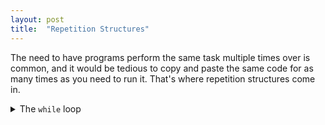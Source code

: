 ```yaml
---
layout: post
title:  "Repetition Structures"
---
```


The need to have programs perform the same task multiple times over is common, and it would be tedious to copy and paste the same code for as many times as you need to run it. That's where repetition structures come in.

<details>
    <br>
    <summary>The <code>while</code> loop</summary>
        The <code>while</code> loop is a condition-controlled loop. A condition controlled loop causes a statement, or set of statements to repeat as long as the condition is <code>true</code>.

        {% highlight python %}
        1 
        2 while condition_true:
        3    statement runs
        4    
        {% endhighlight %}

        {% highlight python %}
        1 number = 5
        2 while number <= 5:
        3    print("Your number is", number)
        4    number = int(input("Input another number: "))
        {% endhighlight %}

        Since this is a <i>prestest</i> loop, it first tests the condition before the loop is run. In the example, it has to test whether or not the variable <code>number</code> exists, and then determine whether the condition is <code>true</code>.

        <strong>Just be careful of <a href="https://en.wikipedia.org/wiki/Infinite_loop" target="_blank">infinite loops</a></strong>

    <br><br>
    </details>
<hr>
<details>
    <br>
    <summary>The <code>for</code> loop</summary>
        The <code>for</code> loop is a count-controlled loop. You'll choose to use this type of loop when you have to do something a specific amount of times.

        {% highlight python %}
        1 
        2 for variable in [value1, value2, value3]:
        3    statement runs through
        4    each value one by one
        {% endhighlight %}


        {% highlight python %}
        1 print('This program will display each number.')
        2 for num in [35, 66, 12, 1, 7, 0]:
        3    print(num)
        4    
        {% endhighlight %}

        The <code>for clause</code> assigns a variable that will take on the value depending on the statement we give it within the loop. First, <code>num</code> is assigned to the number 35, then on the second loop it is assigned to number 66 and so on until it executes each <i>iteration</i> of the list of numbers in the loop.

        The <code>range</code> method is an option to use with a <code>for clause</code> if you'd like to be specicic about your iterations.
        <br><br>
        You can pass it a single argument:
        <br>
        {% highlight python %}
        1 
        2 for num in range(5):
        3    print(num)
        4    
        {% endhighlight %}
        <br>
        This will print out 1 through 5. 
        <br><br>
        Two arguments:
        <br>
        {% highlight python %}
        1 
        2 for num in range(1, 5):
        3    print(num)
        4    
        {% endhighlight %}
        <br>
        In this case, it'll print out numbers 1-4 since we're telling it to start at 1 and go up-to but not including 5.
        <br><br>
        Or three arguments:
        <br>
        {% highlight python %}
        1 
        2 for num in range(1, 10, 2):
        3    print(num)
        4    
        {% endhighlight %}
        <br>
        The first argument is 1, so we'll start at 1. 
        The second argument is 10, so we'll go up to but not include 10.
        The third argument is 2 which is the step value. This means that the number 2 will be added to each successive number in the sequence.
        <br><br>
        It will print out the numbers 1, 3, 5, 7, 9.

    <br><br>
    </details>
<hr>
<details>
    <br>
    <summary>Using an <code>accumulator</code></summary>
        Calculating a running total to show how an <code>accumulator</code> works. 

        Introducing: Augmented Assignment Operators!

        We've seen variables on the left, and values on the right, like so:
        <br>
        <code>x = 10</code>
        <br>
        But when we need to increment a variable, we have to put that variable on the right side of the equation as well:
        <br>
        <code>x = x + 10</code>
        <br>
        When we incorperate this into a loop, each iteration of the loop increments the value of <code>x</code> by 10.

        {% highlight python %}
        1 total = 0
        2 for count in range(1, 6):
        3    total = total + count
        4 print(total) 
        {% endhighlight %}
        This code will continue to add the numbers 1-5 to total, which is set to 0 initially and eventually print out the single number 15.

    <br><br>
    </details>
<hr>
<details>
    <br>
    <summary>Input validation loops</summary>
        A quick ditty on catching "bad" data before it enters the program.

        This will allow us to display an error message to the user if the program recieves incorrect or bad data.

        {% highlight python %}
        1 hours = int(input('Enter the hours worked this week: '))
        2 rate = float(input('Enter the hourly pay rate: '))
        3 gross_pay = hours * pay_rate
        4  print('Gross pay: $', format(gross_pay, ',.2f'))
        {% endhighlight %}

        Here we're not checking to make sure the user doesn't enter an unreasonable number of hours worked per week, 400, for example. Since there are only 168 hours in a week, 400 hours worked in a week would be "bad" data.

        {% highlight python %}
        1 hours = int(input('Enter the hours worked this week: '))
        2 if hours > 168:
        3   print("You've entered too many hours!")
        4 elif hours < 168:
        5   rate = float(input('Enter the hourly pay rate: '))
        6   if rate > 1000000:
        7       print("You paid them too much!")
        8   elif rate < 1000000:
        9       gross_pay = hours * pay_rate
        10 print('Gross pay: $', format(gross_pay, ',.2f'))
        {% endhighlight %}
    <br><br>
    </details>
<hr>
<details>
    <br>
    <summary>Nested loops</summary>
        You can put loops inside of loops inside of loops inside of loops...

        Let's build a clock to showcase this one:

        {% highlight python %}
        1 for hours in range(60):
        2   
        3   for minutes in range(60):
        4       
        5       for seconds in range(60):
        6           print(hours, ':' ,minutes, ':' ,seconds )
        {% endhighlight %}

        Run that code to see how it operates!

        First, the inner loop goes through all of its iterations. That's why we see the <code>seconds</code> variable counting up to 60 first. Then minutes runs through, and then hours.
    <br><br>
    </details>

<br>
Happy coding!

E
<hr>
<h4>Got Questions❓, Comments 🗣 or Edits ✍</h4>
<h5>Use the Twitter thread below and hashtag <a href="https://twitter.com/hashtag/e4everything?f=tweets&vertical=default&lang=en" target="_blank">#E4Everything</a> to get in touch with me regarding this blog post:</h5>

<blockquote class="twitter-tweet" data-lang="en"><p lang="en" dir="ltr">Repetition structures, for loops, while loops, loops inside loops, repeating things, lots of repetition and learn not to repeat yourself in this blog post:<br><br>🔁<a href="https://twitter.com/hashtag/e4everything?src=hash&amp;ref_src=twsrc%5Etfw">#e4everything</a> <a href="https://twitter.com/hashtag/python?src=hash&amp;ref_src=twsrc%5Etfw">#python</a> <a href="https://twitter.com/hashtag/javascript?src=hash&amp;ref_src=twsrc%5Etfw">#javascript</a> <a href="https://twitter.com/hashtag/WomenWhoCode?src=hash&amp;ref_src=twsrc%5Etfw">#WomenWhoCode</a> <a href="https://twitter.com/hashtag/webdev?src=hash&amp;ref_src=twsrc%5Etfw">#webdev</a> <a href="https://twitter.com/hashtag/learntocode?src=hash&amp;ref_src=twsrc%5Etfw">#learntocode</a><br><br>🔂<a href="https://t.co/yI0JPTAhvw">https://t.co/yI0JPTAhvw</a></p>&mdash; Emily Anne Moses (@emilyannemoses) <a href="https://twitter.com/emilyannemoses/status/1142174985387204608?ref_src=twsrc%5Etfw">June 21, 2019</a></blockquote>
<script async src="https://platform.twitter.com/widgets.js" charset="utf-8"></script>

<span><a href="https://eamoses.github.io/blog/2019/06/18/oauth-react.html" style="float:left;">Previous: OAuth with ReactJS</a><a href="https://eamoses.github.io/blog/2019/06/25/functions.html" style="float:right;">Next: Functions</a></span>